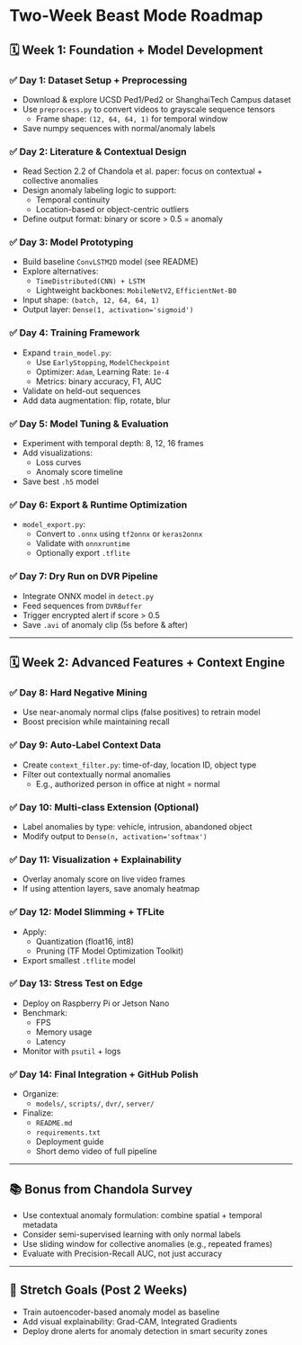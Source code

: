 
# Two-Week Beast Mode Roadmap

## 🗓️ Week 1: Foundation + Model Development

### ✅ Day 1: Dataset Setup + Preprocessing
- Download & explore UCSD Ped1/Ped2 or ShanghaiTech Campus dataset
- Use `preprocess.py` to convert videos to grayscale sequence tensors
  - Frame shape: `(12, 64, 64, 1)` for temporal window
- Save numpy sequences with normal/anomaly labels

### ✅ Day 2: Literature & Contextual Design
- Read Section 2.2 of Chandola et al. paper: focus on contextual + collective anomalies
- Design anomaly labeling logic to support:
  - Temporal continuity
  - Location-based or object-centric outliers
- Define output format: binary or score > 0.5 = anomaly

### ✅ Day 3: Model Prototyping
- Build baseline `ConvLSTM2D` model (see README)
- Explore alternatives:
  - `TimeDistributed(CNN) + LSTM`
  - Lightweight backbones: `MobileNetV2`, `EfficientNet-B0`
- Input shape: `(batch, 12, 64, 64, 1)`
- Output layer: `Dense(1, activation='sigmoid')`

### ✅ Day 4: Training Framework
- Expand `train_model.py`:
  - Use `EarlyStopping`, `ModelCheckpoint`
  - Optimizer: `Adam`, Learning Rate: `1e-4`
  - Metrics: binary accuracy, F1, AUC
- Validate on held-out sequences
- Add data augmentation: flip, rotate, blur

### ✅ Day 5: Model Tuning & Evaluation
- Experiment with temporal depth: 8, 12, 16 frames
- Add visualizations:
  - Loss curves
  - Anomaly score timeline
- Save best `.h5` model

### ✅ Day 6: Export & Runtime Optimization
- `model_export.py`:
  - Convert to `.onnx` using `tf2onnx` or `keras2onnx`
  - Validate with `onnxruntime`
  - Optionally export `.tflite`

### ✅ Day 7: Dry Run on DVR Pipeline
- Integrate ONNX model in `detect.py`
- Feed sequences from `DVRBuffer`
- Trigger encrypted alert if score > 0.5
- Save `.avi` of anomaly clip (5s before & after)

---

## 🗓️ Week 2: Advanced Features + Context Engine

### ✅ Day 8: Hard Negative Mining
- Use near-anomaly normal clips (false positives) to retrain model
- Boost precision while maintaining recall

### ✅ Day 9: Auto-Label Context Data
- Create `context_filter.py`: time-of-day, location ID, object type
- Filter out contextually normal anomalies
  - E.g., authorized person in office at night = normal

### ✅ Day 10: Multi-class Extension (Optional)
- Label anomalies by type: vehicle, intrusion, abandoned object
- Modify output to `Dense(n, activation='softmax')`

### ✅ Day 11: Visualization + Explainability
- Overlay anomaly score on live video frames
- If using attention layers, save anomaly heatmap

### ✅ Day 12: Model Slimming + TFLite
- Apply:
  - Quantization (float16, int8)
  - Pruning (TF Model Optimization Toolkit)
- Export smallest `.tflite` model

### ✅ Day 13: Stress Test on Edge
- Deploy on Raspberry Pi or Jetson Nano
- Benchmark:
  - FPS
  - Memory usage
  - Latency
- Monitor with `psutil` + logs

### ✅ Day 14: Final Integration + GitHub Polish
- Organize:
  - `models/`, `scripts/`, `dvr/`, `server/`
- Finalize:
  - `README.md`
  - `requirements.txt`
  - Deployment guide
  - Short demo video of full pipeline

---

## 📚 Bonus from Chandola Survey
- Use contextual anomaly formulation: combine spatial + temporal metadata
- Consider semi-supervised learning with only normal labels
- Use sliding window for collective anomalies (e.g., repeated frames)
- Evaluate with Precision-Recall AUC, not just accuracy

---

## 🚀 Stretch Goals (Post 2 Weeks)
- Train autoencoder-based anomaly model as baseline
- Add visual explainability: Grad-CAM, Integrated Gradients
- Deploy drone alerts for anomaly detection in smart security zones
